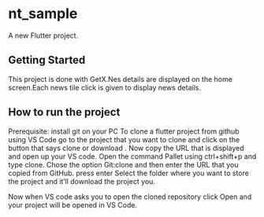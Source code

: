 # nt_sample

A new Flutter project.

## Getting Started

This project is done with GetX.Nes details are displayed on the home screen.Each news tile click 
is given to display news details.


## How to run the project

Prerequisite: install git on your PC To clone a flutter project from github using VS Code go to the
project that you want to clone and click on the button that says clone or download . Now copy the
URL that is displayed and open up your VS code. Open the command Pallet using ctrl+shift+p and type
clone. Chose the option Git:clone and then enter the URL that you copied from GitHub. press enter
Select the folder where you want to store the project and it’ll download the project you.

Now when VS code asks you to open the cloned repository click Open and your project will be opened in VS Code.
